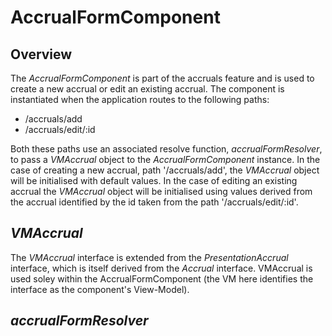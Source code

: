 # AccrualFormComponent

## Overview

The _AccrualFormComponent_ is part of the accruals feature and is used to create a new accrual or edit an existing accrual. The component is instantiated when the application routes to the following paths:

- /accruals/add
- /accruals/edit/:id

Both these paths use an associated resolve function, _accrualFormResolver_, to pass a _VMAccrual_ object to the _AccrualFormComponent_ instance. In the case of creating a new accrual, path '/accruals/add', the _VMAccrual_ object will be initialised with default values. In the case of editing an existing accrual the _VMAccrual_ object will be initialised using values derived from the accrual identified by the id taken from the path '/accruals/edit/:id'.

## _VMAccrual_

The _VMAccrual_ interface is extended from the _PresentationAccrual_ interface, which is itself derived from the _Accrual_ interface. VMAccrual is used soley within the AccrualFormComponent (the VM here identifies the interface as the component's View-Model).

## _accrualFormResolver_
